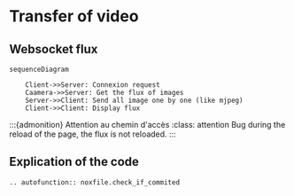 # Transfer of video

## Websocket flux

```{mermaid}
sequenceDiagram

    Client->>Server: Connexion request
    Caamera->>Server: Get the flux of images
    Server->>Client: Send all image one by one (like mjpeg)
    Client->>Client: Display flux

```
:::{admonition} Attention au chemin d'accès
:class: attention
Bug during the reload of the page, the flux is not reloaded.
:::

## Explication of the code

```{eval-rst}
.. autofunction:: noxfile.check_if_commited
```


<!-- ```{code-block} python
def check_if_commited() -> bool:
"""returns if the current branch is commited
Returns:
    bool: status of branch
"""
```

Vous pouvez utiliser la commande suivante:

```{code-block} markdown
\```{eval-rst}
.. autofunction:: noxfile.check_if_commited
\```
```

:::{admonition} Attention au chemin d'accès
:class: attention
Il faut spécifier à la place de noxfile le chemin d'accès jusqu'au fichier.
:::

:::{admonition} Auto-function!
:class: tip
We can also use automodule to auto-document a file
:::

Cela permet d'afficher le contenu de la manière suivante.



